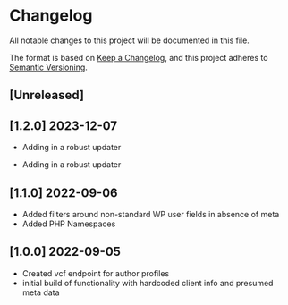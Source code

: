 # Changelog

All notable changes to this project will be documented in this file.

The format is based on [Keep a Changelog](https://keepachangelog.com/en/1.0.0/),
and this project adheres to [Semantic Versioning](https://semver.org/spec/v2.0.0.html).

## [Unreleased]

## [1.2.0] 2023-12-07 

- Adding in a robust updater

- Adding in a robust updater

## [1.1.0] 2022-09-06

- Added filters around non-standard WP user fields in absence of meta
- Added PHP Namespaces

## [1.0.0] 2022-09-05

- Created vcf endpoint for author profiles
- initial build of functionality with hardcoded client info and presumed meta data
  